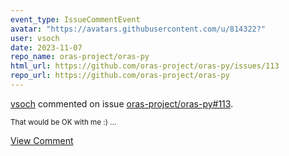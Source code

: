 ```yaml
---
event_type: IssueCommentEvent
avatar: "https://avatars.githubusercontent.com/u/814322?"
user: vsoch
date: 2023-11-07
repo_name: oras-project/oras-py
html_url: https://github.com/oras-project/oras-py/issues/113
repo_url: https://github.com/oras-project/oras-py
---
```


<a href='https://github.com/vsoch' target='_blank'>vsoch</a> commented on issue <a href='https://github.com/oras-project/oras-py/issues/113' target='_blank'>oras-project/oras-py#113</a>.

<small>That would be OK with me :) ...</small>

<a href='https://github.com/oras-project/oras-py/issues/113' target='_blank'>View Comment</a>